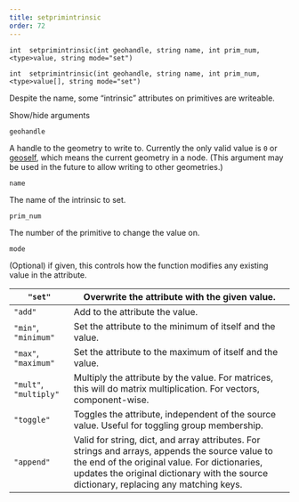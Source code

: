 ```yaml
---
title: setprimintrinsic
order: 72
---
```

`int  setprimintrinsic(int geohandle, string name, int prim_num, <type>value, string mode="set")`

`int  setprimintrinsic(int geohandle, string name, int prim_num, <type>value[], string mode="set")`

Despite the name, some “intrinsic” attributes on primitives are writeable.

Show/hide arguments

`geohandle`

A handle to the geometry to write to. Currently the only valid value is `0` or [geoself](geoself.html "Returns a handle to the current geometry."), which means the current geometry in a node. (This argument may be used in the future to allow writing to other geometries.)

`name`

The name of the intrinsic to set.

`prim_num`

The number of the primitive to change the value on.

`mode`

(Optional) if given, this controls how the function modifies any existing value in the attribute.

| `"set"` | Overwrite the attribute with the given value. |
| --- | --- |
| `"add"` | Add to the attribute the value. |
| `"min"`, `"minimum"` | Set the attribute to the minimum of itself and the value. |
| `"max"`, `"maximum"` | Set the attribute to the maximum of itself and the value. |
| `"mult"`, `"multiply"` | Multiply the attribute by the value. For matrices, this will do matrix multiplication. For vectors, component-wise. |
| `"toggle"` | Toggles the attribute, independent of the source value. Useful for toggling group membership. |
| `"append"` | Valid for string, dict, and array attributes. For strings and  arrays, appends the source value to the end of the original  value. For dictionaries, updates the original dictionary with  the source dictionary, replacing any matching keys. |
